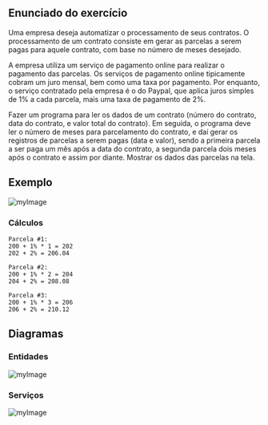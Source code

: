## Enunciado do exercício

Uma empresa deseja automatizar o processamento de seus contratos. O processamento de um contrato consiste em gerar as parcelas a serem pagas para aquele contrato, com base no número de meses desejado.

A empresa utiliza um serviço de pagamento online para realizar o pagamento das parcelas. Os serviços de pagamento online tipicamente cobram um juro mensal, bem como uma taxa por pagamento. Por enquanto, o serviço contratado pela empresa é o do Paypal, que aplica juros simples de 1% a cada parcela, mais uma taxa de pagamento de 2%.

Fazer um programa para ler os dados de um contrato (número do contrato, data do contrato, e valor total do contrato). Em seguida, o programa deve ler o número de meses para parcelamento do contrato, e daí gerar os registros de parcelas a serem pagas (data e valor), sendo a primeira parcela a ser paga um mês após a data do contrato, a segunda parcela dois meses após o contrato e assim por diante. Mostrar os dados das parcelas na tela.

## Exemplo

![myImage](https://github.com/devsuperior/aulao008/raw/master/example.png)

### Cálculos

```
Parcela #1: 
200 + 1% * 1 = 202 
202 + 2% = 206.04
```

```
Parcela #2: 
200 + 1% * 2 = 204 
204 + 2% = 208.08
```

```
Parcela #3: 
200 + 1% * 3 = 206 
206 + 2% = 210.12
```

## Diagramas

### Entidades

![myImage](https://github.com/devsuperior/aulao008/raw/master/entities.png)

### Serviços

![myImage](https://github.com/devsuperior/aulao008/raw/master/services.png)
